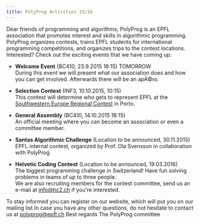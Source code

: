 ```yaml
---
title: PolyProg Activities 15/16
---
```


Dear friends of programming and algorithms, PolyProg is an EPFL association that promotes interest and skills in algorithmic programming. PolyProg organizes contests, trains EPFL students for international programming competitions, and organizes trips to the contest locations. Interested? Check out the exciting events that we have coming up: 

* **Welcome Event** (BC410, 23.9.2015 18:15) TOMORROW  
During this event we will present what our association does and how you can get involved. Afterwards there will be an apÃ©ro.

* **Selection Contest** (INF3, 10.10.2015, 10:15)  
This contest will determine who gets to represent EPFL at the [Southwestern Europe Regional Contest](http://swerc.up.pt/2015/) in Porto.

* **General Assembly** (BC410, 14.10.2015 18:15)  
An official meeting where you can become an association or even a committee member.

* **Santas Algorithmic Challenge** (Location to be announced, 30.11.2015) EPFL internal contest, organized by Prof. Ola Svensson in collaboration with PolyProg

* **Helvetic Coding Contest** (Location to be announced, 19.03.2016)  
The biggest programming challenge in Switzerland! Have fun solving problems in teams of up to three people.  
We are also recruiting members for the contest committee, send us an e-mail at info@hc2.ch if you're interested. 

To stay informed you can register on our website, which will put you on our mailing list.In case you have any other questions, do not hesitate to contact us at polyprog@epfl.ch Best regards The PolyProg committee
